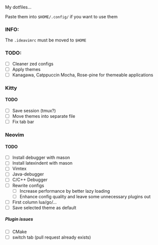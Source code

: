 My dotfiles...

Paste them into `$HOME/.config/` if you want to use them

### INFO:

The `.ideavimrc` must be moved to `$HOME`

### TODO:

- [ ] Cleaner zed configs
- [ ] Apply themes
- [ ] Kanagawa, Catppuccin Mocha, Rose-pine for themeable applications

### Kitty

#### TODO

- [ ] Save session (tmux?)
- [ ] Move themes into separate file
- [ ] Fix tab bar

### Neovim

#### TODO

- [ ] Install debugger with mason
- [ ] Install latexindent with mason
- [ ] Vimtex
- [ ] Java-debugger
- [ ] C/C++ Debugger
- [ ] Rewrite configs
    - [ ] Increase performance by better lazy loading
    - [ ] Enhance config quality and leave some unnecessary plugins out
- [ ] First column lua/go/...
- [ ] Save selected theme as default

##### Plugin issues

- [ ] CMake
- [ ] switch tab (pull request already exists)
